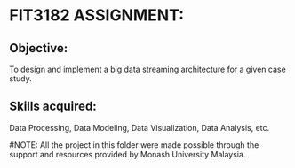 # FIT3182 ASSIGNMENT:
## Objective:
To design and implement a big data streaming architecture for a given case study.

## Skills acquired:
Data Processing, Data Modeling, Data Visualization, Data Analysis, etc.

#NOTE:
All the project in this folder were made possible through the support and resources provided by Monash University Malaysia.
